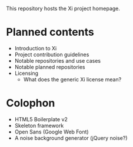 This repository hosts the Xi project homepage.

# Planned contents

- Introduction to Xi
- Project contribution guidelines
- Notable repositories and use cases
- Notable planned repositories
- Licensing
    - What does the generic Xi license mean?

# Colophon

- HTML5 Boilerplate v2
- Skeleton framework
- Open Sans (Google Web Font)
- A noise background generator (jQuery noise?)